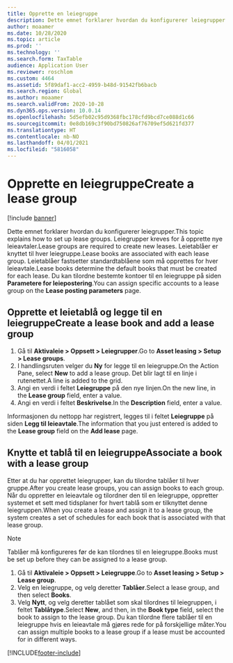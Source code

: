 ```yaml
---
title: Opprette en leiegruppe
description: Dette emnet forklarer hvordan du konfigurerer leiegrupper. Leiegrupper kreves for å opprette nye leieavtaler.
author: moaamer
ms.date: 10/28/2020
ms.topic: article
ms.prod: ''
ms.technology: ''
ms.search.form: TaxTable
audience: Application User
ms.reviewer: roschlom
ms.custom: 4464
ms.assetid: 5f89daf1-acc2-4959-b48d-91542fb6bacb
ms.search.region: Global
ms.author: moaamer
ms.search.validFrom: 2020-10-28
ms.dyn365.ops.version: 10.0.14
ms.openlocfilehash: 5d5efb02c95d9368fbc178cfd9bcd7ce088d1c66
ms.sourcegitcommit: 0e8db169c3f90bd750826af76709ef5d621fd377
ms.translationtype: HT
ms.contentlocale: nb-NO
ms.lasthandoff: 04/01/2021
ms.locfileid: "5816058"
---
```

# <a name="create-a-lease-group"></a><span data-ttu-id="de9ca-104">Opprette en leiegruppe</span><span class="sxs-lookup"><span data-stu-id="de9ca-104">Create a lease group</span></span>

[!include [banner](../includes/banner.md)]

<span data-ttu-id="de9ca-105">Dette emnet forklarer hvordan du konfigurerer leiegrupper.</span><span class="sxs-lookup"><span data-stu-id="de9ca-105">This topic explains how to set up lease groups.</span></span> <span data-ttu-id="de9ca-106">Leiegrupper kreves for å opprette nye leieavtaler.</span><span class="sxs-lookup"><span data-stu-id="de9ca-106">Lease groups are required to create new leases.</span></span> <span data-ttu-id="de9ca-107">Leietablåer er knyttet til hver leiegruppe.</span><span class="sxs-lookup"><span data-stu-id="de9ca-107">Lease books are associated with each lease group.</span></span> <span data-ttu-id="de9ca-108">Leietablåer fastsetter standardtablåene som må opprettes for hver leieavtale.</span><span class="sxs-lookup"><span data-stu-id="de9ca-108">Lease books determine the default books that must be created for each lease.</span></span> <span data-ttu-id="de9ca-109">Du kan tilordne bestemte kontoer til en leiegruppe på siden **Parametere for leiepostering**.</span><span class="sxs-lookup"><span data-stu-id="de9ca-109">You can assign specific accounts to a lease group on the **Lease posting parameters** page.</span></span>

## <a name="create-a-lease-book-and-add-a-lease-group"></a><span data-ttu-id="de9ca-110">Opprette et leietablå og legge til en leiegruppe</span><span class="sxs-lookup"><span data-stu-id="de9ca-110">Create a lease book and add a lease group</span></span>

1. <span data-ttu-id="de9ca-111">Gå til **Aktivaleie \> Oppsett \> Leiegrupper**.</span><span class="sxs-lookup"><span data-stu-id="de9ca-111">Go to **Asset leasing \> Setup \> Lease groups**.</span></span>
2. <span data-ttu-id="de9ca-112">I handlingsruten velger du **Ny** for legge til en leiegruppe.</span><span class="sxs-lookup"><span data-stu-id="de9ca-112">On the Action Pane, select **New** to add a lease group.</span></span> <span data-ttu-id="de9ca-113">Det blir lagt til en linje i rutenettet.</span><span class="sxs-lookup"><span data-stu-id="de9ca-113">A line is added to the grid.</span></span>
3. <span data-ttu-id="de9ca-114">Angi en verdi i feltet **Leiegruppe** på den nye linjen.</span><span class="sxs-lookup"><span data-stu-id="de9ca-114">On the new line, in the **Lease group** field, enter a value.</span></span>
4. <span data-ttu-id="de9ca-115">Angi en verdi i feltet **Beskrivelse**.</span><span class="sxs-lookup"><span data-stu-id="de9ca-115">In the **Description** field, enter a value.</span></span>

<span data-ttu-id="de9ca-116">Informasjonen du nettopp har registrert, legges til i feltet **Leiegruppe** på siden **Legg til leieavtale**.</span><span class="sxs-lookup"><span data-stu-id="de9ca-116">The information that you just entered is added to the **Lease group** field on the **Add lease** page.</span></span>

## <a name="associate-a-book-with-a-lease-group"></a><span data-ttu-id="de9ca-117">Knytte et tablå til en leiegruppe</span><span class="sxs-lookup"><span data-stu-id="de9ca-117">Associate a book with a lease group</span></span>

<span data-ttu-id="de9ca-118">Etter at du har opprettet leiegrupper, kan du tilordne tablåer til hver gruppe.</span><span class="sxs-lookup"><span data-stu-id="de9ca-118">After you create lease groups, you can assign books to each group.</span></span> <span data-ttu-id="de9ca-119">Når du oppretter en leieavtale og tilordner den til en leiegruppe, oppretter systemet et sett med tidsplaner for hvert tablå som er tilknyttet denne leiegruppen.</span><span class="sxs-lookup"><span data-stu-id="de9ca-119">When you create a lease and assign it to a lease group, the system creates a set of schedules for each book that is associated with that lease group.</span></span>

> [!NOTE]
> <span data-ttu-id="de9ca-120">Tablåer må konfigureres før de kan tilordnes til en leiegruppe.</span><span class="sxs-lookup"><span data-stu-id="de9ca-120">Books must be set up before they can be assigned to a lease group.</span></span>

1. <span data-ttu-id="de9ca-121">Gå til **Aktivaleie \> Oppsett \> Leiegruppe**.</span><span class="sxs-lookup"><span data-stu-id="de9ca-121">Go to **Asset leasing \> Setup \> Lease group**.</span></span>
2. <span data-ttu-id="de9ca-122">Velg en leiegruppe, og velg deretter **Tablåer**.</span><span class="sxs-lookup"><span data-stu-id="de9ca-122">Select a lease group, and then select **Books**.</span></span>
3. <span data-ttu-id="de9ca-123">Velg **Nytt**, og velg deretter tablået som skal tilordnes til leiegruppen, i feltet **Tablåtype**.</span><span class="sxs-lookup"><span data-stu-id="de9ca-123">Select **New**, and then, in the **Book type** field, select the book to assign to the lease group.</span></span> <span data-ttu-id="de9ca-124">Du kan tilordne flere tablåer til en leiegruppe hvis en leieavtale må gjøres rede for på forskjellige måter.</span><span class="sxs-lookup"><span data-stu-id="de9ca-124">You can assign multiple books to a lease group if a lease must be accounted for in different ways.</span></span>


[!INCLUDE[footer-include](../../includes/footer-banner.md)]